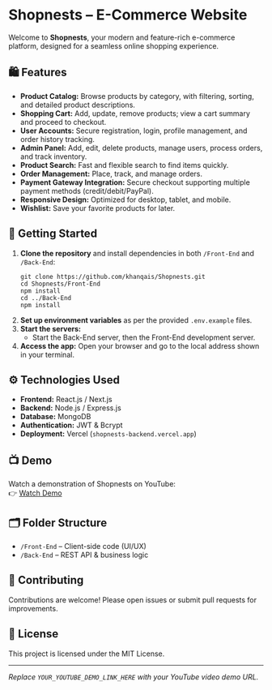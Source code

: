 # Shopnests – E-Commerce Website

Welcome to **Shopnests**, your modern and feature-rich e-commerce platform, designed for a seamless online shopping experience.

## 🛍️ Features

- **Product Catalog:** Browse products by category, with filtering, sorting, and detailed product descriptions.
- **Shopping Cart:** Add, update, remove products; view a cart summary and proceed to checkout.
- **User Accounts:** Secure registration, login, profile management, and order history tracking.
- **Admin Panel:** Add, edit, delete products, manage users, process orders, and track inventory.
- **Product Search:** Fast and flexible search to find items quickly.
- **Order Management:** Place, track, and manage orders.
- **Payment Gateway Integration:** Secure checkout supporting multiple payment methods (credit/debit/PayPal).
- **Responsive Design:** Optimized for desktop, tablet, and mobile.
- **Wishlist:** Save your favorite products for later.

## 🚀 Getting Started

1. **Clone the repository** and install dependencies in both `/Front-End` and `/Back-End`:
    ```
    git clone https://github.com/khanqais/Shopnests.git
    cd Shopnests/Front-End
    npm install
    cd ../Back-End
    npm install
    ```
2. **Set up environment variables** as per the provided `.env.example` files.
3. **Start the servers:**
    - Start the Back-End server, then the Front-End development server.
4. **Access the app:** Open your browser and go to the local address shown in your terminal.

## ⚙️ Technologies Used

- **Frontend:** React.js / Next.js
- **Backend:** Node.js / Express.js
- **Database:** MongoDB
- **Authentication:** JWT & Bcrypt
- **Deployment:** Vercel (`shopnests-backend.vercel.app`)

## 📺 Demo

Watch a demonstration of Shopnests on YouTube:<br>
👉 [Watch Demo](YOUR_YOUTUBE_DEMO_LINK_HERE)

## 🗂️ Folder Structure

- `/Front-End` – Client-side code (UI/UX)
- `/Back-End` – REST API & business logic

## 🤝 Contributing

Contributions are welcome! Please open issues or submit pull requests for improvements.

## 📄 License

This project is licensed under the MIT License.

---

*Replace `YOUR_YOUTUBE_DEMO_LINK_HERE` with your YouTube video demo URL.*

